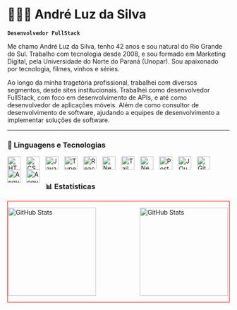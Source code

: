# 🧑🏻‍💻 André Luz da Silva

**`Desenvolvedor FullStack`**

Me chamo André Luz da Silva, tenho 42 anos e sou natural do Rio Grande do Sul. Trabalho com tecnologia desde 2008, e sou formado em Marketing Digital, pela Universidade do Norte do Paraná (Unopar). Sou apaixonado por tecnologia, filmes, vinhos e séries.

Ao longo da minha tragetória profissional, trabalhei com diversos segmentos, desde sites institucionais. Trabalhei como desenvolvedor FullStack, com foco em desenvolvimento de APIs, e até como desenvolvedor de aplicações móveis. Além de como consultor de desenvolvimento de software, ajudando a equipes de desenvolvimento a implementar soluções de software.

---

### 🤖 Linguagens e Tecnologias

<img
    align="left"
    alt="HTML"
    title="HTML"
    width="30px"
    src="https://cdn.jsdelivr.net/gh/devicons/devicon@latest/icons/html5/html5-original.svg"
    style="padding-right: 10px;"
/>
<img
    align="left"
    alt="CSS"
    title="CSS"
    width="30px"
    style="padding-right: 10px;"
    src="https://cdn.jsdelivr.net/gh/devicons/devicon@latest/icons/css3/css3-original.svg"
/>
<img
    align="left"
    alt="JavaScript"
    title="JavaScript"
    width="30px"
    style="padding-right: 10px;"
    src="https://cdn.jsdelivr.net/gh/devicons/devicon@latest/icons/javascript/javascript-original.svg"
/>
<img
    align="left"
    alt="TypeScript"
    title="TypeScript"
    width="30px"
    style="padding-right: 10px;"
    src="https://cdn.jsdelivr.net/gh/devicons/devicon@latest/icons/typescript/typescript-original.svg"
/>
<img
    align="left"
    alt="React"
    title="React"
    width="30px"
    style="padding-right: 10px;"
    src="https://cdn.jsdelivr.net/gh/devicons/devicon@latest/icons/react/react-original.svg"
/>
<img
    align="left"
    alt="Next.js"
    title="Next.js"
    width="30px"
    style="padding-right: 10px;"
    src="https://cdn.jsdelivr.net/gh/devicons/devicon@latest/icons/nextjs/nextjs-original.svg"
/>
<img
    align="left"
    alt="Tailwind"
    title="Tailwind"
    width="30px"
    style="padding-right: 10px;"
    src="https://cdn.jsdelivr.net/gh/devicons/devicon@latest/icons/tailwindcss/tailwindcss-original.svg"
/>
<img
    align="left"
    alt="Nest"
    title="Nest"
    width="30px"
    style="padding-right: 10px;"
    src="https://cdn.jsdelivr.net/gh/devicons/devicon@latest/icons/nestjs/nestjs-original.svg"
/>
<img
    align="left"
    alt="Postgresql"
    title="Postgresql"
    width="30px"
    style="padding-right: 10px;"
    src="https://cdn.jsdelivr.net/gh/devicons/devicon@latest/icons/postgresql/postgresql-original.svg"
/>
<img
    align="left"
    alt="JQuery"
    title="JQuery"
    width="30px"
    style="padding-right: 10px;"
    src="https://cdn.jsdelivr.net/gh/devicons/devicon@latest/icons/jquery/jquery-original.svg"
/>
<img
    align="left"
    alt="Git"
    title="Git"
    width="30px"
    style="padding-right: 10px;"
    src="https://cdn.jsdelivr.net/gh/devicons/devicon@latest/icons/git/git-original.svg"
/>
<img
    align="left"
    alt="Angular"
    title="Angular"
    width="30px"
    style="padding-right: 10px;"
    src="https://cdn.jsdelivr.net/gh/devicons/devicon@latest/icons/angular/angular-original.svg"
/>

<img
    align="left"
    alt="Angular"
    title="Angular"
    width="30px"
    style="padding-right: 10px;"
    src="https://cdn.jsdelivr.net/gh/devicons/devicon@latest/icons/vuejs/vuejs-original.svg"
/>

<br/>
<br/>

### 📊 Estatísticas

<div style="display: flex; flex-direction: row; justify-content: space-between; border: 1px solid red">
  <p>
    <img
      align="left"
      alt="GitHub Stats"
      height="200"
      style="padding-right: 5px;"
      src="https://github-readme-stats.vercel.app/api?username=andredevfront&show_icons=true&theme=tokyonight&include_all_commits=true&locale=pt-br"
    />

  </p>

  <p>
    <img
        align="left"
        alt="GitHub Stats"
        height="200"
        src="https://github-readme-stats.vercel.app/api/top-langs/?username=andredevfront&theme=tokyonight&layout=compact&custom_title=Tecnologias&langs_count=9"
      />

  </p>
</div>
